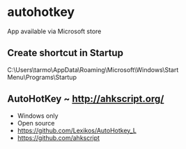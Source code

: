 # autohotkey

App available via Microsoft store

## Create shortcut in Startup

C:\Users\tarmo\AppData\Roaming\Microsoft\Windows\Start Menu\Programs\Startup



## AutoHotKey ~ http://ahkscript.org/

* Windows only
* Open source
* https://github.com/Lexikos/AutoHotkey_L
* https://github.com/ahkscript



